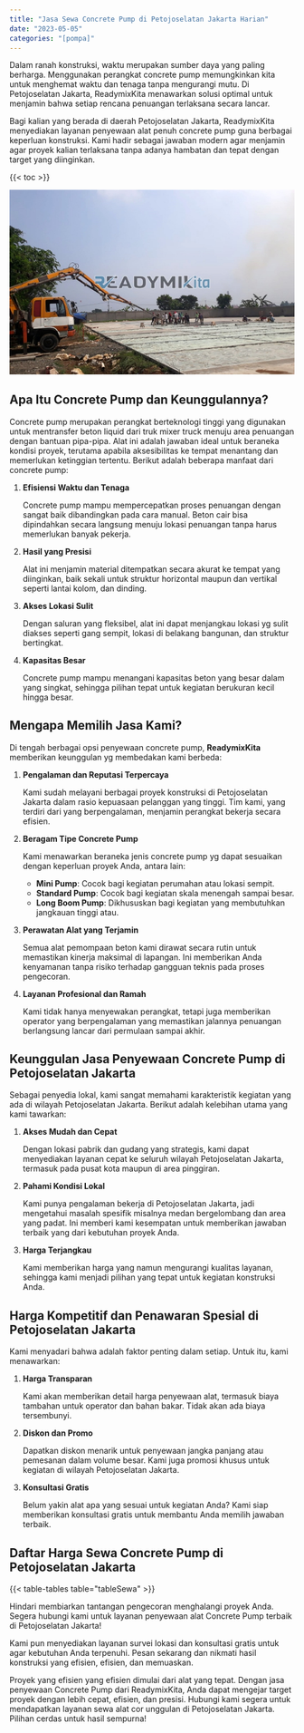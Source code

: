 ```yaml
---
title: "Jasa Sewa Concrete Pump di Petojoselatan Jakarta Harian"
date: "2023-05-05"
categories: "[pompa]"
---
```


Dalam ranah konstruksi, waktu merupakan sumber daya yang paling berharga. Menggunakan perangkat concrete pump memungkinkan kita untuk menghemat waktu dan tenaga tanpa mengurangi mutu. Di Petojoselatan Jakarta, ReadymixKita menawarkan solusi optimal untuk menjamin bahwa setiap rencana penuangan terlaksana secara lancar.

Bagi kalian yang berada di daerah Petojoselatan Jakarta, ReadymixKita menyediakan layanan penyewaan alat penuh concrete pump guna berbagai keperluan konstruksi. Kami hadir sebagai jawaban modern agar menjamin agar proyek kalian terlaksana tanpa adanya hambatan dan tepat dengan target yang diinginkan.

{{< toc >}}

![Jasa Sewa Concrete Pump di Petojoselatan Jakarta Harian](/images/pompa/sewa-pompa-09.jpg)

## Apa Itu Concrete Pump dan Keunggulannya?

Concrete pump merupakan perangkat berteknologi tinggi yang digunakan untuk mentransfer beton liquid dari truk mixer truck menuju area penuangan dengan bantuan pipa-pipa. Alat ini adalah jawaban ideal untuk beraneka kondisi proyek, terutama apabila aksesibilitas ke tempat menantang dan memerlukan ketinggian tertentu. Berikut adalah beberapa manfaat dari concrete pump:

1. **Efisiensi Waktu dan Tenaga**

   Concrete pump mampu mempercepatkan proses penuangan dengan sangat baik dibandingkan pada cara manual. Beton cair bisa dipindahkan secara langsung menuju lokasi penuangan tanpa harus memerlukan banyak pekerja.

2. **Hasil yang Presisi**

   Alat ini menjamin material ditempatkan secara akurat ke tempat yang diinginkan, baik sekali untuk struktur horizontal maupun dan vertikal seperti lantai kolom, dan dinding.

3. **Akses Lokasi Sulit**

   Dengan saluran yang fleksibel, alat ini dapat menjangkau lokasi yg sulit diakses seperti gang sempit, lokasi di belakang bangunan, dan struktur bertingkat.

4. **Kapasitas Besar**

   Concrete pump mampu menangani kapasitas beton yang besar dalam yang singkat, sehingga pilihan tepat untuk kegiatan berukuran kecil hingga besar.

## Mengapa Memilih Jasa Kami?

Di tengah berbagai opsi penyewaan concrete pump, **ReadymixKita** memberikan keunggulan yg membedakan kami berbeda:

1. **Pengalaman dan Reputasi Terpercaya**

   Kami sudah melayani berbagai proyek konstruksi di Petojoselatan Jakarta dalam rasio kepuasaan pelanggan yang tinggi. Tim kami, yang terdiri dari yang berpengalaman, menjamin perangkat bekerja secara efisien.

2. **Beragam Tipe Concrete Pump**

   Kami menawarkan beraneka jenis concrete pump yg dapat sesuaikan dengan keperluan proyek Anda, antara lain:
   - **Mini Pump**: Cocok bagi kegiatan perumahan atau lokasi sempit.
   - **Standard Pump**: Cocok bagi kegiatan skala menengah sampai besar.
   - **Long Boom Pump**: Dikhususkan bagi kegiatan yang membutuhkan jangkauan tinggi atau.

3. **Perawatan Alat yang Terjamin**

   Semua alat pemompaan beton kami dirawat secara rutin untuk memastikan kinerja maksimal di lapangan. Ini memberikan Anda kenyamanan tanpa risiko terhadap gangguan teknis pada proses pengecoran.

4. **Layanan Profesional dan Ramah**

   Kami tidak hanya menyewakan perangkat, tetapi juga memberikan operator yang berpengalaman yang memastikan jalannya penuangan berlangsung lancar dari permulaan sampai akhir.

## Keunggulan Jasa Penyewaan Concrete Pump di Petojoselatan Jakarta

Sebagai penyedia lokal, kami sangat memahami karakteristik kegiatan yang ada di wilayah Petojoselatan Jakarta. Berikut adalah kelebihan utama yang kami tawarkan:

1. **Akses Mudah dan Cepat**

   Dengan lokasi pabrik dan gudang yang strategis, kami dapat menyediakan layanan cepat ke seluruh wilayah Petojoselatan Jakarta, termasuk pada pusat kota maupun di area pinggiran.

2. **Pahami Kondisi Lokal**

   Kami punya pengalaman bekerja di Petojoselatan Jakarta, jadi mengetahui masalah spesifik misalnya medan bergelombang dan area yang padat. Ini memberi kami kesempatan untuk memberikan jawaban terbaik yang dari kebutuhan proyek Anda.

3. **Harga Terjangkau**

   Kami memberikan harga yang namun mengurangi kualitas layanan, sehingga kami menjadi pilihan yang tepat untuk kegiatan konstruksi Anda.

## Harga Kompetitif dan Penawaran Spesial di Petojoselatan Jakarta

Kami menyadari bahwa adalah faktor penting dalam setiap. Untuk itu, kami menawarkan:

1. **Harga Transparan**

   Kami akan memberikan detail harga penyewaan alat, termasuk biaya tambahan untuk operator dan bahan bakar. Tidak akan ada biaya tersembunyi.

2. **Diskon dan Promo**

   Dapatkan diskon menarik untuk penyewaan jangka panjang atau pemesanan dalam volume besar. Kami juga promosi khusus untuk kegiatan di wilayah Petojoselatan Jakarta.

3. **Konsultasi Gratis**

   Belum yakin alat apa yang sesuai untuk kegiatan Anda? Kami siap memberikan konsultasi gratis untuk membantu Anda memilih jawaban terbaik.

## Daftar Harga Sewa Concrete Pump di Petojoselatan Jakarta

{{< table-tables table="tableSewa" >}}

Hindari membiarkan tantangan pengecoran menghalangi proyek Anda. Segera hubungi kami untuk layanan penyewaan alat Concrete Pump terbaik di Petojoselatan Jakarta!

Kami pun menyediakan layanan survei lokasi dan konsultasi gratis untuk agar kebutuhan Anda terpenuhi. Pesan sekarang dan nikmati hasil konstruksi yang efisien, efisien, dan memuaskan.

Proyek yang efisien yang efisien dimulai dari alat yang tepat. Dengan jasa penyewaan Concrete Pump dari ReadymixKita, Anda dapat mengejar target proyek dengan lebih cepat, efisien, dan presisi. Hubungi kami segera untuk mendapatkan layanan sewa alat cor unggulan di Petojoselatan Jakarta. Pilihan cerdas untuk hasil sempurna!